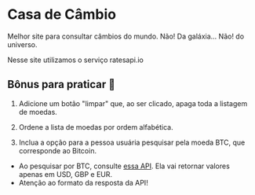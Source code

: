 # Casa de Câmbio

Melhor site para consultar câmbios do mundo. Não! Da galáxia... Não! do universo.

Nesse site utilizamos o serviço ratesapi.io

## Bônus para praticar 💚

1. Adicione um botão "limpar" que, ao ser clicado, apaga toda a listagem de moedas.

2. Ordene a lista de moedas por ordem alfabética.

3. Inclua a opção para a pessoa usuária pesquisar pela moeda BTC, que corresponde ao Bitcoin.
- Ao pesquisar por BTC, consulte [essa API](https://api.coindesk.com/v1/bpi/currentprice.json). Ela vai retornar valores apenas em USD, GBP e EUR.
- Atenção ao formato da resposta da API!
